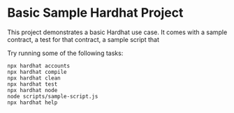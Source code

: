 # Basic Sample Hardhat Project

This project demonstrates a basic Hardhat use case. It comes with a sample contract, a test for that contract, a sample script that 

Try running some of the following tasks:

```shell
npx hardhat accounts
npx hardhat compile
npx hardhat clean
npx hardhat test
npx hardhat node
node scripts/sample-script.js
npx hardhat help
```
